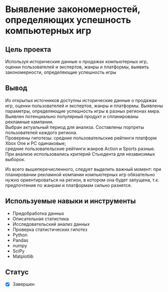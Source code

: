 # Выявление закономерностей, определяющих успешность компьютерных игр

## Цель проекта

Используя исторические данные о продажах компьютерных игр, оценки пользователей и экспертов, жанры и платформы, выявить закономерности, определяющие успешность игры 


## Вывод

Из открытых источников доступны исторические данные о продажах игр, оценки пользователей и экспертов, жанры и платформы. 
Выявлены параметры, определяющие успешность игры в разных регионах мира.  
Выявлен потенциально популярный продукт и спланированы рекламные кампании.  
Выбран актуальный период для анализа. Составлены портреты пользователей каждого региона.  
Проверены гипотезы: средние пользовательские рейтинги платформ Xbox One и PC одинаковые;  
средние пользовательские рейтинги жанров Action и Sports разные.  
При анализе использовались критерий Стьюдента для независимых выборок.  

Из всего вышеперечисленного, следует выделить важный момент: при планировании рекламной компании компьютерных игр обязательно нужно ориентироваться на регион, в котором она будет запущена, т.к. предпочтения по жанрам и платформам сильно разнятся.


## Используемые навыки и инструменты

* Предобработка данных
* Описательная статистика
* Исследовательский анализ данных
* Проверка статистических гипотез
* Python
* Pandas
* numpy
* SciPy
* Matplotlib

## Статус

- [x] Завершен